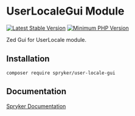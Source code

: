 # UserLocaleGui Module
[![Latest Stable Version](https://poser.pugx.org/spryker/user-locale-gui/v/stable.svg)](https://packagist.org/packages/spryker/user-locale-gui)
[![Minimum PHP Version](https://img.shields.io/badge/php-%3E%3D%208.0-8892BF.svg)](https://php.net/)

Zed Gui for UserLocale module.

## Installation

```
composer require spryker/user-locale-gui
```

## Documentation

[Spryker Documentation](https://docs.spryker.com)
